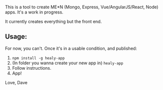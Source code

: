This is a tool to create ME*N (Mongo, Express, Vue/AngularJS/React, Node) apps. It's a work in progress.

It currently creates everything but the front end.

## Usage:
For now, you can't. Once it's in a usable condition, and published:

1. `npm install -g healy-app`
2. (In folder you wanna create your new app in) `healy-app`
3. Follow instructions.
4. App!

Love, Dave